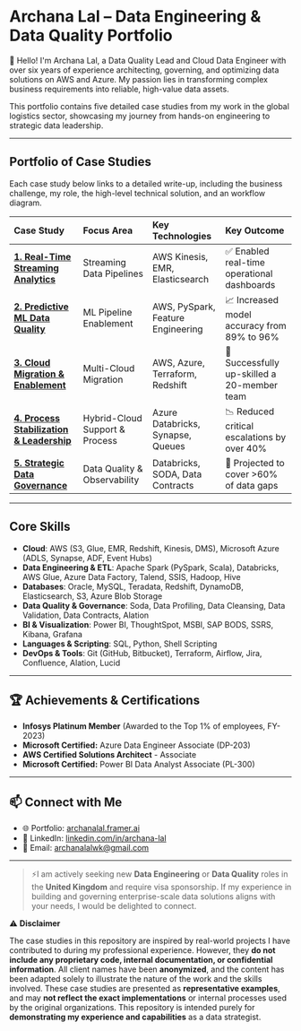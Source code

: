 <!--# archanalal-data-portfolio
Portfolio of Data Engineering and Data Quality Projects : AWS, Azure, Databricks, streaming analytics, predictive modeling, and governance. -->


# Archana Lal – Data Engineering & Data Quality Portfolio

👋 Hello! I'm Archana Lal, a Data Quality Lead and Cloud Data Engineer with over six years of experience architecting, governing, and optimizing data solutions on AWS and Azure. My passion lies in transforming complex business requirements into reliable, high-value data assets.

This portfolio contains five detailed case studies from my work in the global logistics sector, showcasing my journey from hands-on engineering to strategic data leadership.

---

## Portfolio of Case Studies

Each case study below links to a detailed write-up, including the business challenge, my role, the high-level technical solution, and an workflow diagram.

| Case Study                                                                                                | Focus Area                  | Key Technologies                     | Key Outcome                               |
| :-------------------------------------------------------------------------------------------------------- | :-------------------------- | :----------------------------------- | :---------------------------------------- |
| **[1. Real-Time Streaming Analytics](./case-studies/1-streaming-analytics/README.md)**                      | Streaming Data Pipelines    | AWS Kinesis, EMR, Elasticsearch      | ✅ Enabled real-time operational dashboards |
| **[2. Predictive ML Data Quality](./case-studies/2-predictive-analytics-dq/README.md)**                     | ML Pipeline Enablement      | AWS, PySpark, Feature Engineering    | 📈 Increased model accuracy from 89% to 96% |
| **[3. Cloud Migration & Enablement](./case-studies/3-cloud-migrations/README.md)**                          | Multi-Cloud Migration       | AWS, Azure, Terraform, Redshift      | 👥 Successfully up-skilled a 20-member team |
| **[4. Process Stabilization & Leadership](./case-studies/4-leadership-process-stabilization/README.md)**    | Hybrid-Cloud Support & Process  | Azure Databricks, Synapse, Queues  | 📉 Reduced critical escalations by over 40% |
| **[5. Strategic Data Governance](./case-studies/5-strategic-dq-framework/README.md)**                       | Data Quality & Observability  | Databricks, SODA, Data Contracts   | 🎯 Projected to cover >60% of data gaps |

---

## Core Skills

- **Cloud**: AWS (S3, Glue, EMR, Redshift, Kinesis, DMS), Microsoft Azure (ADLS, Synapse, ADF, Event 
Hubs) 
- **Data Engineering & ETL**: Apache Spark (PySpark, Scala), Databricks, AWS Glue, Azure Data Factory, 
Talend, SSIS, Hadoop, Hive 
- **Databases**: Oracle, MySQL, Teradata, Redshift, DynamoDB, Elasticsearch, S3, Azure Blob Storage 
- **Data Quality & Governance**: Soda, Data Profiling, Data Cleansing, Data Validation, Data Contracts, Alation 
- **BI & Visualization**: Power BI, ThoughtSpot, MSBI, SAP BODS, SSRS, Kibana, Grafana 
- **Languages & Scripting**: SQL, Python, Shell Scripting 
- **DevOps & Tools**: Git (GitHub, Bitbucket), Terraform, Airflow, Jira, Confluence, Alation, Lucid
  
---

## 🏆 Achievements & Certifications

*   **Infosys Platinum Member** (Awarded to the Top 1% of employees, FY-2023)
*   **Microsoft Certified:** Azure Data Engineer Associate (DP-203)
*   **AWS Certified Solutions Architect** - Associate
*   **Microsoft Certified:** Power BI Data Analyst Associate (PL-300)

---

## 📫 Connect with Me

- 🌐 Portfolio: [archanalal.framer.ai](https://archanalal.framer.ai)
- 💼 LinkedIn: [linkedin.com/in/archana-lal](https://linkedin.com/in/archana-lal)
- 📧 Email: archanalalwk@gmail.com

---

> ⚡I am actively seeking new **Data Engineering** or **Data Quality** roles in the **United Kingdom** and require visa sponsorship. If my experience in building and governing enterprise-scale data solutions aligns with your needs, I would be delighted to connect.


⚠️ **Disclaimer**

The case studies in this repository are inspired by real-world projects I have contributed to during my professional experience. However, they **do not include any proprietary code, internal documentation, or confidential information**. All client names have been **anonymized**, and the content has been adapted solely to illustrate the nature of the work and the skills involved.
These case studies are presented as **representative examples**, and may **not reflect the exact implementations** or internal processes used by the original organizations.
This repository is intended purely for **demonstrating my experience and capabilities** as a data strategist.
